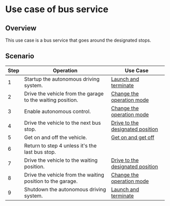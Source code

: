 # Use case of bus service

## Overview

This use case is a bus service that goes around the designated stops.

## Scenario

| Step | Operation                                                  | Use Case                                                         |
| ---- | ---------------------------------------------------------- | ---------------------------------------------------------------- |
| 1    | Startup the autonomous driving system.                     | [Launch and terminate](launch-terminate.md)                      |
| 2    | Drive the vehicle from the garage to the waiting position. | [Change the operation mode](change-operation-mode.md)            |
| 3    | Enable autonomous control.                                 | [Change the operation mode](change-operation-mode.md)            |
| 4    | Drive the vehicle to the next bus stop.                    | [Drive to the designated position](drive-designated-position.md) |
| 5    | Get on and off the vehicle.                                | [Get on and get off](get-on-off.md)                              |
| 6    | Return to step 4 unless it's the last bus stop.            |                                                                  |
| 7    | Drive the vehicle to the waiting position.                 | [Drive to the designated position](drive-designated-position.md) |
| 8    | Drive the vehicle from the waiting position to the garage. | [Change the operation mode](change-operation-mode.md)            |
| 9    | Shutdown the autonomous driving system.                    | [Launch and terminate](launch-terminate.md)                      |
